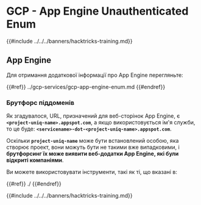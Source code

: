 # GCP - App Engine Unauthenticated Enum

{{#include ../../../banners/hacktricks-training.md}}

## App Engine

Для отримання додаткової інформації про App Engine перегляньте:

{{#ref}}
../gcp-services/gcp-app-engine-enum.md
{{#endref}}

### Брутфорс піддоменів

Як згадувалося, URL, призначений для веб-сторінок App Engine, є **`<project-uniq-name>.appspot.com`**, а якщо використовується ім'я служби, то це буде: **`<servicename>-dot-<project-uniq-name>.appspot.com`**.

Оскільки **`project-uniq-name`** може бути встановлений особою, яка створює проект, вони можуть бути не такими вже випадковими, і **брутфорсинг їх може виявити веб-додатки App Engine, які були відкриті компаніями**.

Ви можете використовувати інструменти, такі як ті, що вказані в:

{{#ref}}
./
{{#endref}}

{{#include ../../../banners/hacktricks-training.md}}
